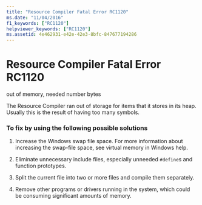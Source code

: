 ```yaml
---
title: "Resource Compiler Fatal Error RC1120"
ms.date: "11/04/2016"
f1_keywords: ["RC1120"]
helpviewer_keywords: ["RC1120"]
ms.assetid: 4e462931-e42e-42e3-8bfc-847677194286
---
```

# Resource Compiler Fatal Error RC1120

out of memory, needed number bytes

The Resource Compiler ran out of storage for items that it stores in its heap. Usually this is the result of having too many symbols.

### To fix by using the following possible solutions

1. Increase the Windows swap file space. For more information about increasing the swap-file space, see virtual memory in Windows help.

1. Eliminate unnecessary include files, especially unneeded `#define`s and function prototypes.

1. Split the current file into two or more files and compile them separately.

1. Remove other programs or drivers running in the system, which could be consuming significant amounts of memory.